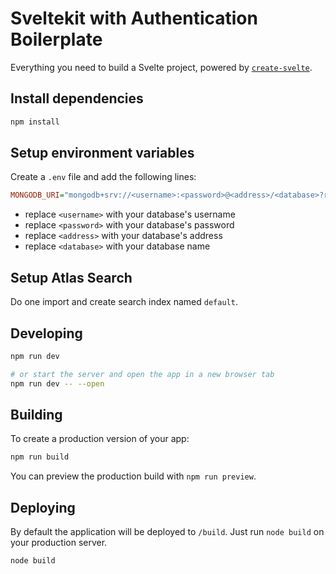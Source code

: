 # Sveltekit with Authentication Boilerplate

Everything you need to build a Svelte project, powered by [`create-svelte`](https://github.com/sveltejs/kit/tree/master/packages/create-svelte).

## Install dependencies

```bash
npm install
```

## Setup environment variables

Create a `.env` file and add the following lines:
```ini
MONGODB_URI="mongodb+srv://<username>:<password>@<address>/<database>?retryWrites=true&w=majority"
```
- replace `<username>` with your database's username
- replace `<password>` with your database's password
- replace `<address>` with your database's address
- replace `<database>` with your database name

## Setup Atlas Search

Do one import and create search index named `default`.

## Developing

```bash
npm run dev

# or start the server and open the app in a new browser tab
npm run dev -- --open
```

## Building

To create a production version of your app:

```bash
npm run build
```

You can preview the production build with `npm run preview`.

## Deploying

By default the application will be deployed to `/build`.
Just run `node build` on your production server.
```bash
node build
```